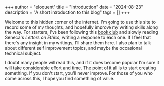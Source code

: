 +++
author = "eloquent"
title = "Introduction"
date = "2024-08-23"
description = "A short introduction to this blog"
tags = []
+++

Welcome to this hidden corner of the internet. I'm going to use this site to record some of my thoughts, and hopefully improve my writing skills along
the way. For starters, I've been following this [book club](https://www.youtube.com/@acceptingtheuniverse) and slowly reading Seneca's _Letters
on Ethics_, writing a response to each one. If I feel that there's any insight in my writings, I'll share them here. I also plan to talk about
different self improvement topics, and maybe the occasional technical subject.

I doubt many people will read this, and if it does become popular I'm sure it will take considerable effort and time. The point of it all is
to start creating something. If you don't start, you'll never improve. For those of you who come across this, I hope you find something of value.
